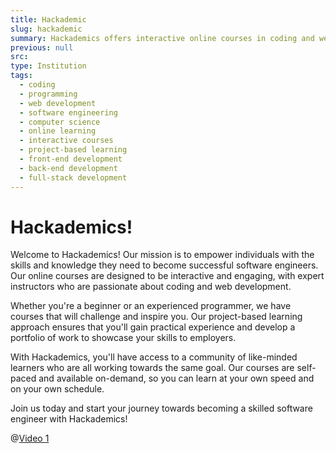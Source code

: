 ```yaml
---
title: Hackademic
slug: hackademic
summary: Hackademics offers interactive online courses in coding and web development, featuring project-based learning and expert instructors. Become a skilled software engineer with our program!
previous: null
src:
type: Institution
tags:
  - coding
  - programming
  - web development
  - software engineering
  - computer science
  - online learning
  - interactive courses
  - project-based learning
  - front-end development
  - back-end development
  - full-stack development
---
```


# Hackademics!

Welcome to Hackademics! Our mission is to empower individuals with the skills and knowledge they need to become successful software engineers. Our online courses are designed to be interactive and engaging, with expert instructors who are passionate about coding and web development.

Whether you're a beginner or an experienced programmer, we have courses that will challenge and inspire you. Our project-based learning approach ensures that you'll gain practical experience and develop a portfolio of work to showcase your skills to employers.

With Hackademics, you'll have access to a community of like-minded learners who are all working towards the same goal. Our courses are self-paced and available on-demand, so you can learn at your own speed and on your own schedule.

Join us today and start your journey towards becoming a skilled software engineer with Hackademics!

@[Video 1](https://example.com/video1)
